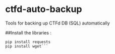 # ctfd-auto-backup
Tools for backing up CTFd DB (SQL) automatically

##Install the libraries :
```pip install BeautifulSoup4
pip install requests
pip install wget```
